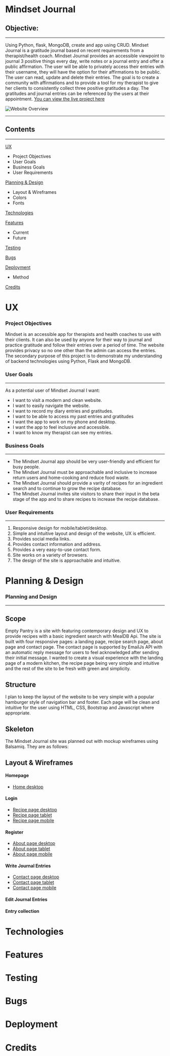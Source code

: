 # Mindset Journal

## Objective:
---
Using Python, flask, MongoDB, create and app using CRUD. Mindset Journal is a gratitude journal based on recent requirements from a therapist/health coach. Mindset Journal provides an accessible viewpoint to journal 3 positive things every day, write notes or a journal entry and offer a public affirmation. The user will be able to privately access their entries with their username, they will have the option for their affirmations to be public. The user can read, update and delete their entries. The goal is to create a community with affirmations and to provide a tool for my therapist to give her clients to consistently collect three positive gratitudes a day. The gratitudes and journal entries can be referenced by the users at their appointment. 
[You can view the live project here](http://mindset-journal.herokuapp.com/homepage)

![Website Overview](#)

---
## Contents 
---
[UX](#ux)
* Project Objectives 
* User Goals
* Business Goals
* User Requirements

[Planning & Design](#planning-and-design)
* Layout & Wireframes
* Colors
* Fonts

[Technologies](#technologies-used) 
  
[Features](#features)
  * Current
  * Future 

[Testing](#testing) 

[Bugs](#bugs)

[Deployment](#deployment) 
  * Method
  
[Credits](#credits)


# UX
### Project Objectives
Mindset is an accessible app for therapists and health coaches to use with their clients. It can also be used by anyone for their way to journal and practice gratitude and follow their entries over a period of time. The website provides privacy so no one other than the admin can access the entries. The secondary purpose of this project is to demonstrate my understanding of backend technologies using Python, Flask and MongoDB.

### User Goals 
---
As a potential user of Mindset Journal I want:
* I want to visit a modern and clean website.  
* I want to easily navigate the website.
* I want to record my diary entries and gratitudes.
* I want to be able to access my past entries and gratitudes
* I want the app to work on my phone and desktop.
* I want the app to feel inclusive and accessible.
* I want to know my therapist can see my entries. 

### Business Goals
---
* The Mindset Journal app should be very user-friendly and efficient for busy people.
* The Mindset Journal must be approachable and inclusive to increase return users and home-cooking and reduce food waste. 
* The Mindset Journal should provide a varity of recipes for an ingredient search and to continue to grow the recipe database.
* The Mindset Journal invites site visitors to share their input in the beta stage of the app and to share recipes to increase the recipe database. 

### User Requirements 
---
1) Responsive design for mobile/tablet/desktop.
2) Simple and intuitive layout and design of the website, UX is efficient.
3) Provides social media links.
4) Provides contact information and address.
5) Provides a very easy-to-use contact form.
6) Site works on a variety of browsers.
7) The design of the site is approachable and intuitive. 

# Planning & Design


### Planning and Design
---
## Scope 

Empty Pantry is a site with featuring contemporary design and UX to provide recipes with a basic ingredient search with MealDB Api. The site is built with four responsive pages: a landing page, recipe search page, about page and contact page. The contact page is supported by EmailJs API with an automatic reply message for users to feel acknowledged after sending their initial message. I wanted to create a visual experience with the landing page of a modern kitchen, the recipe page being very simple and intuitive and the rest of the site to be fresh with green and simplicity. 

## Structure 

I plan to keep the layout of the website to be very simple with a popular hamburger style of navigation bar and footer. Each page will be clean and intuitive for the user using HTML, CSS, Bootstrap and Javascript where appropriate. 
  
## Skeleton 

The Mindset Journal site was planned out with mockup wireframes using Balsamiq. They are as follows:
 
## Layout & Wireframes

#### Homepage       
* [Home desktop](/static/wireframes/edit_gratitude.html.png)
​
#### Login
* [Recipe page desktop](/assets/images/readme/EPdesktopRecipe.png)
* [Recipe page tablet](/assets/images/readme/EPtabletRecipe.png)
* [Recipe page mobile](/assets/images/readme/EPmobileRecipe.png)
​
#### Register
* [About page desktop](/assets/images/readme/EPdesktopAbout.png)
* [About page tablet](/assets/images/readme/EPtabletAbout.png)
* [About page mobile](/assets/images/readme/EPmobileAbout.png)

#### Write Journal Entries
* [Contact page desktop](./assets/images/readme/EPdesktopContact.png)
* [Contact page tablet](./assets/images/readme/EPtabletContact.png)
* [Contact page mobile](./assets/images/readme/EPmobileContact.png)
​
#### Edit Journal Entries
#### Entry collection


# Technologies
# Features
# Testing
# Bugs
# Deployment
# Credits